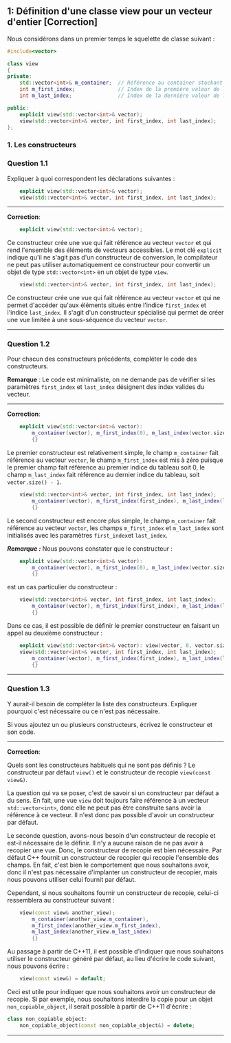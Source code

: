 ## 1: Définition d'une classe **view** pour un vecteur d'entier [Correction]

Nous considérons dans un premier temps le squelette de classe suivant :

```cpp
#include<vector>

class view
{
private:
    std::vector<int>& m_container;  // Référence au container stockant les valeurs.
    int m_first_index;              // Index de la première valeur de la vue.
    int m_last_index;               // Index de la dernière valeur de la vue.

public:
    explicit view(std::vector<int>& vector);
    view(std::vector<int>& vector, int first_index, int last_index);
};
```

### 1. Les constructeurs

### Question 1.1

Expliquer à quoi correspondent les déclarations suivantes :

```cpp
    explicit view(std::vector<int>& vector);
    view(std::vector<int>& vector, int first_index, int last_index);
```

___

**Correction**:

```cpp
    explicit view(std::vector<int>& vector);
```

Ce constructeur crée une vue qui fait référence au vecteur `vector` et qui rend l'ensemble des éléments de vecteurs accessibles. Le mot clé `explicit` indique qu'il ne s'agit pas d'un constructeur de conversion, le compilateur ne peut pas utiliser automatiquement ce constructeur pour convertir un objet de type `std::vector<int>` en un objet de type `view`.

```cpp
    view(std::vector<int>& vector, int first_index, int last_index);
```

Ce constructeur crée une vue qui fait référence au vecteur `vector` et qui ne permet d'accéder qu'aux éléments situés entre l'indice `first_index` et l'indice `last_index`. Il s'agit d'un constructeur spécialisé qui permet de créer une vue limitée à une sous-séquence du vecteur `vector`.

___

### Question 1.2

Pour chacun des constructeurs précédents, compléter le code des constructeurs.

**Remarque** : Le code est minimaliste, on ne demande pas de vérifier si les paramètres `first_index` et `last_index` désignent des index valides du vecteur.

___

**Correction**:

```cpp
    explicit view(std::vector<int>& vector): 
        m_container(vector), m_first_index(0), m_last_index(vector.size() - 1)
        {}
```

Le premier constructeur est relativement simple, le champ `m_container` fait référence au vecteur `vector`, le champ `m_first_index` est mis à zéro puisque le premier champ fait référence au premier indice du tableau soit $0$, le champ `m_last_index` fait référence au dernier indice du tableau, soit `vector.size() - 1`. 

```cpp
    view(std::vector<int>& vector, int first_index, int last_index);
        m_container(vector), m_first_index(first_index), m_last_index(last_index)
        {}
```

Le second constructeur est encore plus simple, le champ `m_container` fait référence au vecteur `vector`, les champs `m_first_index` et `m_last_index` sont initialisés avec les paramètres `first_index`et `last_index`.

***Remarque :***
Nous pouvons constater que le constructeur :

```cpp
    explicit view(std::vector<int>& vector): 
        m_container(vector), m_first_index(0), m_last_index(vector.size() - 1)
        {}
```

est un cas particulier du constructeur :

```cpp
    view(std::vector<int>& vector, int first_index, int last_index);
        m_container(vector), m_first_index(first_index), m_last_index(last_index)
        {}
```

Dans ce cas, il est possible de définir le premier constructeur en faisant un appel au deuxième constructeur :

```cpp
    explicit view(std::vector<int>& vector): view(vector, 0, vector.size() - 1) {}
    view(std::vector<int>& vector, int first_index, int last_index);
        m_container(vector), m_first_index(first_index), m_last_index(last_index)
        {}
```

___

### Question 1.3

Y aurait-il besoin de compléter la liste des constructeurs. Expliquer pourquoi c'est nécessaire ou ce n'est pas nécessaire.

Si vous ajoutez un ou plusieurs constructeurs, écrivez le constructeur et son code.

___

**Correction**:

Quels sont les constructeurs habituels qui ne sont pas définis ? Le constructeur par défaut `view()` et le constructeur de recopie `view(const view&)`. 

La question qui va se poser, c'est de savoir si un constructeur par défaut a du sens. En fait, une vue `view` doit toujours faire référence à un vecteur `std::vector<int>`, donc elle ne peut pas être construite sans avoir la référence à ce vecteur. Il n'est donc pas possible d'avoir un constructeur par défaut.

Le seconde question, avons-nous besoin d'un constructeur de recopie et est-il nécessaire de le définir. Il n'y a aucune raison de ne pas avoir à recopier une vue. Donc, le constructeur de recopie est bien nécessaire. Par défaut C++ fournit un constructeur de recopier qui recopie l'ensemble des champs. En fait, c'est bien le comportement que nous souhaitons avoir, donc il n'est pas nécessaire d'implanter un constructeur de recopier, mais nous pouvons utiliser celui fournit par défaut.

Cependant, si nous souhaitons fournir un constructeur de recopie, celui-ci ressemblera au constructeur suivant :

```cpp
    view(const view& another_view);
        m_container(another_view.m_container), 
        m_first_index(another_view.m_first_index), 
        m_last_index(another_view.m_last_index)
        {}
```

Au passage à partir de C++11, il est possible d'indiquer que nous souhaitons utiliser le constructeur généré par défaut, au lieu d'écrire le code suivant, nous pouvons écrire :

```cpp
    view(const view&) = default;
```

Ceci est utile pour indiquer que nous souhaitons avoir un constructeur de recopie. Si par exemple, nous souhaitons interdire la copie pour un objet `non_copiable_object`, il serait possible à partir de C++11 d'écrire :

```cpp
class non_copiable_object:
    non_copiable_object(const non_copiable_object&) = delete;
```

___